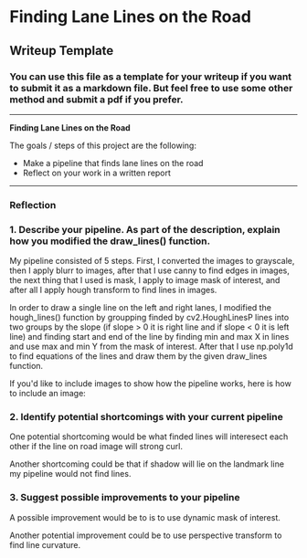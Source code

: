 # **Finding Lane Lines on the Road** 

## Writeup Template

### You can use this file as a template for your writeup if you want to submit it as a markdown file. But feel free to use some other method and submit a pdf if you prefer.

---

**Finding Lane Lines on the Road**

The goals / steps of this project are the following:
* Make a pipeline that finds lane lines on the road
* Reflect on your work in a written report


---

### Reflection

### 1. Describe your pipeline. As part of the description, explain how you modified the draw_lines() function.

My pipeline consisted of 5 steps. First, I converted the images to grayscale, then I apply blurr to images, after that I use canny to find edges in images, the next thing that I used is mask, I apply to image mask of interest, and after all I apply hough transform to find lines in images. 

In order to draw a single line on the left and right lanes, I modified the hough_lines() function by groupping finded by cv2.HoughLinesP lines into two groups by the slope (if slope > 0 it is right line and if slope < 0 it is left line) and finding start and end of the line by finding min and max X in lines and use max and min Y from the mask of interest. After that I use np.poly1d to find equations of the lines and draw them by the given  draw_lines function.

If you'd like to include images to show how the pipeline works, here is how to include an image: 




### 2. Identify potential shortcomings with your current pipeline


One potential shortcoming would be what finded lines will interesect each other if the line on road image will strong curl. 

Another shortcoming could be that if shadow will lie on the landmark line my pipeline would not find lines.


### 3. Suggest possible improvements to your pipeline

A possible improvement would be to is to use dynamic mask of interest.

Another potential improvement could be to use perspective transform to find line curvature.
